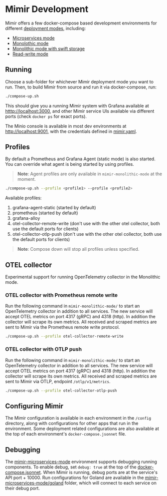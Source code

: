# Mimir Development

Mimir offers a few docker-compose based development environments for different [deployment modes][deployment-modes], including:

- [Microservices mode](./mimir-microservices-mode)
- [Monolothic mode](./mimir-monolithic-mode)
- [Monolithic mode with swift storage](./mimir-monolithic-mode-with-swift-storage)
- [Read-write mode](./mimir-read-write-mode)

## Running

Choose a sub-folder for whichever Mimir deployment mode you want to run. Then, to build Mimir from source and run it via docker-compose, run:

```bash
./compose-up.sh
```

This should give you a running Mimir system with Grafana available at [htttp://localhost:3000](http://localhost:3000), and other Mimir service UIs available via different ports (check `docker ps` for exact ports).

The Minio console is available in most dev environments at [http://localhost:9001](http://localhost:9001), with the credentials defined in [mimir.yaml][minio-creds].

## Profiles

By default a Prometheus and Grafana Agent (static mode) is also started. You can override what agent is being started by using profiles.

> **Note**: Agent profiles are only available in `mimir-monolithic-mode` at the moment.

```bash
./compose-up.sh --profile <profile1> --profile <profile2>
```

Available profiles:

1. grafana-agent-static (started by default)
1. prometheus (started by default)
1. grafana-alloy
1. otel-collector-remote-write (don't use with the other otel collector, both use the default ports for clients)
1. otel-collector-otlp-push (don't use with the other otel collector, both use the default ports for clients)

> **Note**: Compose down will stop all profiles unless specified.

## OTEL collector

Experimental support for running OpenTelemetry collector in the Monolithic mode.

### OTEL collector with Prometheus remote write

Run the following command in `mimir-monolithic-mode/` to start an OpenTelemetry collector in addition to all services.
The new service will accept OTEL metrics on port 4317 (gRPC) and 4318 (http).
In addition the collector will scrape its own metrics.
All received and scraped metrics are sent to Mimir via the Prometheus remote write protocol.

```bash
./compose-up.sh --profile otel-collector-remote-write
```

### OTEL collector with OTLP push

Run the following command in `mimir-monolithic-mode/` to start an OpenTelemetry collector in addition to all services.
The new service will accept OTEL metrics on port 4317 (gRPC) and 4318 (http).
In addition the collector will scrape its own metrics.
All received and scraped metrics are sent to Mimir via OTLP, endpoint `/otlp/v1/metrics`.

```bash
./compose-up.sh --profile otel-collector-otlp-push
```

## Configuring Mimir

The Mimir configuration is available in each environment in the `/config` directory, along with configurations for other apps that run in the environment. Some deployment related configurations are also available at the top of each environment's `docker-compose.jsonnet` file.

## Debugging

The [mimir-microservices-mode](./mimir-microservices-mode) environment supports debugging running components. To enable debug, set `debug: true` at the top of the [docker-compose.jsonnet](./mimir-microservices-mode/docker-compose.jsonnet). When Mimir is running, debug ports are at the service's API port + 10000. Run configurations for Goland are available in the [mimir-microservices-mode/goland](./mimir-microservices-mode/goland) folder, which will connect to each service on their debug port.

[deployment-modes]: https://grafana.com/docs/mimir/latest/operators-guide/architecture/deployment-modes/
[minio-creds]: ./mimir-microservices-mode/config/mimir.yaml
